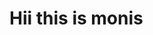 <!DOCTYPE html>
<html lang="en">

<head>
    <meta charset="UTF-8">
    <meta name="viewport" content="width=device-width, initial-scale=1.0">
    <title>Document</title>
</head>
<body>
    <h1>Hii this is monis</h1>
    <div interfaceName="Mr Kahawa - Bellevue" widgetVersion="2.0" class="resrequest-widget-RR5fca3c96484c3"></div>
</body>
</html>

